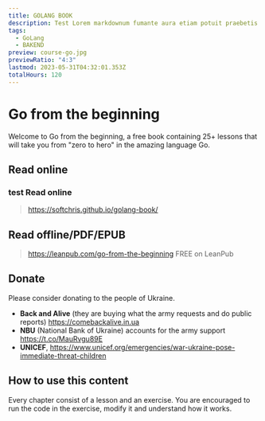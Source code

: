 ```yaml
---
title: GOLANG BOOK
description: Test Lorem markdownum fumante aura etiam potuit praebetis differt sagittam Thebae quies, praemiaque lepores.
tags:
  - GoLang
  - BAKEND
preview: course-go.jpg
previewRatio: "4:3"
lastmod: 2023-05-31T04:32:01.353Z
totalHours: 120
---
```


# Go from the beginning

Welcome to Go from the beginning, a free book containing 25+ lessons that will take you from "zero to hero" in the amazing language Go.

## Read online

### test Read online

> <https://softchris.github.io/golang-book/>

## Read offline/PDF/EPUB

> <https://leanpub.com/go-from-the-beginning> FREE on LeanPub

## Donate

Please consider donating to the people of Ukraine.

- **Back and Alive** (they are buying what the army requests and do public reports)
  <https://comebackalive.in.ua>
- **NBU** (National Bank of Ukraine) accounts for the army support <https://t.co/MauRvgu89E>
- **UNICEF**, <https://www.unicef.org/emergencies/war-ukraine-pose-immediate-threat-children>

## How to use this content

Every chapter consist of a lesson and an exercise. You are encouraged to run the code in the exercise, modify it and understand how it works.
